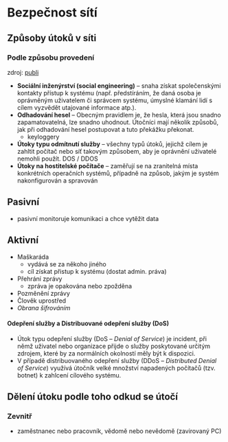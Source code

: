 # Bezpečnost sítí
## Způsoby útoků v síti
### Podle způsobu provedení
zdroj: [publi](https://publi.cz/books/223/02.html)
- **Sociální inženýrství (social engineering)** – snaha získat společenskými kontakty přístup k systému (např. předstíráním, že daná osoba je oprávněným uživatelem či správcem systému, úmyslné klamání lidí s cílem vyzvědět utajované informace atp.).
- **Odhadování hesel** – Obecným pravidlem je, že hesla, která jsou snadno zapamatovatelná, lze snadno uhodnout. Útočníci mají několik způsobů, jak při odhadování hesel postupovat a tuto překážku překonat.
	- keyloggery
- **Útoky typu odmítnutí služby** – všechny typů útoků, jejichž cílem je zahltit počítač nebo síť takovým způsobem, aby je oprávnění uživatelé nemohli použít. DOS / DDOS
- **Útoky na hostitelské počítače** – zaměřují se na zranitelná místa konkrétních operačních systémů, případně na způsob, jakým je systém nakonfigurován a spravován
## Pasivní
- pasivní monitoruje komunikaci a chce vytěžit data
## Aktivní
- Maškaráda
	- vydává se za někoho jiného
	- cíl získat přistup k systému (dostat admin. práva)
- Přehrání zprávy
	- zpráva je opakována nebo zpožděna
- Pozměnění zprávy 
- Člověk uprostřed
- *Obrana šifrováním*
#### Odepření služby a Distribuované odepření služby (DoS)
- Útok typu odepření služby (DoS – _Denial of Service_) je incident, při němž uživatel nebo organizace přijde o služby poskytované určitým zdrojem, které by za normálních okolností měly být k dispozici.
- V případě distribuovaného odepření služby (DDoS – _Distributed Denial of Service_) využívá útočník velké množství napadených počítačů (tzv. botnet) k zahlcení cílového systému.
## Dělení útoku podle toho odkud se útočí
### Zevnitř
- zaměstnanec nebo pracovník, vědomě nebo nevědomě (zavirovaný PC)
